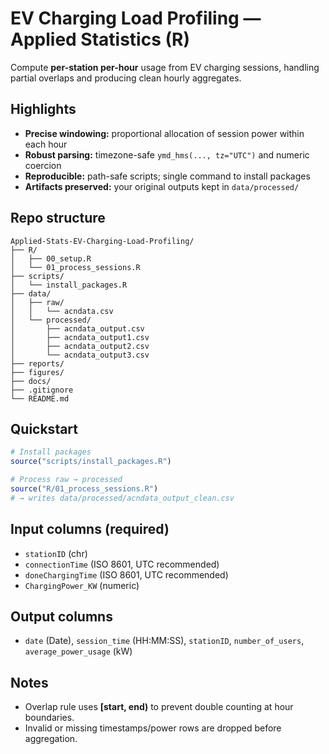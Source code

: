 # EV Charging Load Profiling — Applied Statistics (R)

Compute **per-station per-hour** usage from EV charging sessions, handling partial overlaps and producing clean hourly aggregates.

## Highlights
- **Precise windowing:** proportional allocation of session power within each hour
- **Robust parsing:** timezone-safe `ymd_hms(..., tz="UTC")` and numeric coercion
- **Reproducible:** path-safe scripts; single command to install packages
- **Artifacts preserved:** your original outputs kept in `data/processed/`

## Repo structure
```
Applied-Stats-EV-Charging-Load-Profiling/
├── R/
│   ├── 00_setup.R
│   └── 01_process_sessions.R
├── scripts/
│   └── install_packages.R
├── data/
│   ├── raw/
│   │   └── acndata.csv
│   └── processed/
│       ├── acndata_output.csv
│       ├── acndata_output1.csv
│       ├── acndata_output2.csv
│       └── acndata_output3.csv
├── reports/
├── figures/
├── docs/
├── .gitignore
└── README.md

```

## Quickstart
```r
# Install packages
source("scripts/install_packages.R")

# Process raw → processed
source("R/01_process_sessions.R")
# → writes data/processed/acndata_output_clean.csv
```

## Input columns (required)
- `stationID` (chr)
- `connectionTime` (ISO 8601, UTC recommended)
- `doneChargingTime` (ISO 8601, UTC recommended)
- `ChargingPower_KW` (numeric)

## Output columns
- `date` (Date), `session_time` (HH:MM:SS), `stationID`, `number_of_users`, `average_power_usage` (kW)

## Notes
- Overlap rule uses **[start, end)** to prevent double counting at hour boundaries.
- Invalid or missing timestamps/power rows are dropped before aggregation.

